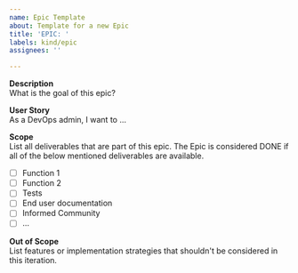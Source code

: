 ```yaml
---
name: Epic Template
about: Template for a new Epic
title: 'EPIC: '
labels: kind/epic
assignees: ''

---
```


**Description**  
What is the goal of this epic?

**User Story**  
As a DevOps admin, I want to ...

**Scope**  
List all deliverables that are part of this epic. The Epic is considered DONE if all of the below mentioned deliverables are available.
- [ ] Function 1
- [ ] Function 2
- [ ] Tests
- [ ] End user documentation
- [ ] Informed Community
- [ ] ...

**Out of Scope**  
List features or implementation strategies that shouldn't be considered in this iteration.

